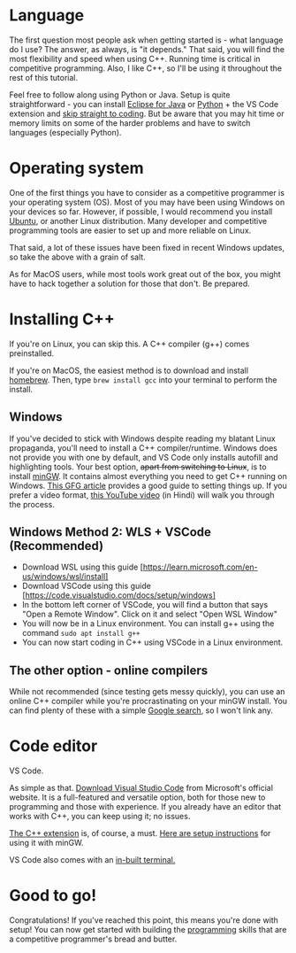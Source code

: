 # Language

The first question most people ask when getting started is - what language do I use? The answer, as always, is "it depends." That said, you will find the most flexibility and speed when using C++. Running time is critical in competitive programming. Also, I like C++, so I'll be using it throughout the rest of this tutorial.

Feel free to follow along using Python or Java. Setup is quite straightforward - you can install [Eclipse for Java](https://eclipseide.org) or [Python](https://www.python.org) + the VS Code extension and [skip straight to coding](PROGRAMMING.md). But be aware that you may hit time or memory limits on some of the harder problems and have to switch languages (especially Python).

# Operating system

One of the first things you have to consider as a competitive programmer is your operating system (OS). Most of you may have been using Windows on your devices so far. However, if possible, I would recommend you install [Ubuntu](https://ubuntu.com), or another Linux distribution. Many developer and competitive programming tools are easier to set up and more reliable on Linux. 

That said, a lot of these issues have been fixed in recent Windows updates, so take the above with a grain of salt.

As for MacOS users, while most tools work great out of the box, you might have to hack together a solution for those that don't. Be prepared.

# Installing C++

If you're on Linux, you can skip this. A C++ compiler (g++) comes preinstalled.

If you're on MacOS, the easiest method is to download and install [homebrew](https://brew.sh). Then, type ```brew install gcc``` into your terminal to perform the install.

## Windows

If you've decided to stick with Windows despite reading my blatant Linux propaganda, you'll need to install a C++ compiler/runtime. Windows does not provide you with one by default, and VS Code only installs autofill and highlighting tools. Your best option, ~~apart from switching to Linux~~, is to install [minGW](https://www.mingw-w64.org). It contains almost everything you need to get C++ running on Windows. [This GFG article](https://www.geeksforgeeks.org/installing-mingw-tools-for-c-c-and-changing-environment-variable/) provides a good guide to setting things up. If you prefer a video format, [this YouTube video](https://youtu.be/j8nAHeVKL08?t=645) (in Hindi) will walk you through the process.

## Windows Method 2: WLS + VSCode (Recommended) 
- Download WSL using this guide [https://learn.microsoft.com/en-us/windows/wsl/install]
- Download VSCode using this guide [https://code.visualstudio.com/docs/setup/windows]
- In the bottom left corner of VSCode, you will find a button that says "Open a Remote Window". Click on it and select "Open WSL Window"
- You will now be in a Linux environment. You can install g++ using the command ```sudo apt install g++```
- You can now start coding in C++ using VSCode in a Linux environment.

## The other option - online compilers

While not recommended (since testing gets messy quickly), you can use an online C++ compiler while you're procrastinating on your minGW install. You can find plenty of these with a simple [Google search](https://www.google.com/search?rls=en&q=online+c%2B%2B+compiler&ie=UTF-8&oe=UTF-8), so I won't link any.

# Code editor

VS Code.

As simple as that. [Download Visual Studio Code](https://code.visualstudio.com) from Microsoft's official website. It is a full-featured and versatile option, both for those new to programming and those with experience. If you already have an editor that works with C++, you can keep using it; no issues.

[The C++ extension]() is, of course, a must. [Here are setup instructions](https://code.visualstudio.com/docs/cpp/config-mingw) for using it with minGW.

VS Code also comes with an [in-built terminal.](https://code.visualstudio.com/docs/terminal/basics)


# Good to go!

Congratulations! If you've reached this point, this means you're done with setup! You can now get started with building the [programming](PROGRAMMING.md) skills that are a competitive programmer's bread and butter.